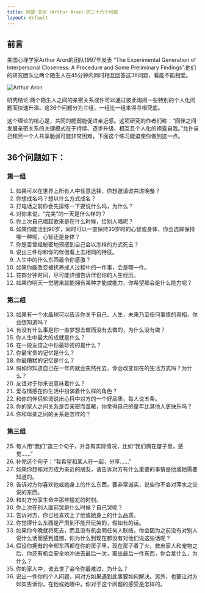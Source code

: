```yaml
---
title: 阿瑟·亚伦（Arthur Aron）的三十六个问题
layout: default
---
```

## 前言

美国心理学家Arthur Aron的团队1997年发表 “The Experimental Generation of Interpersonal Closeness: A Procedure and Some Preliminary Findings”.他们的研究团队让两个陌生人在45分钟内同时相互回答这36问题，看能不能相爱。

![Arthur Aron](https://cdn.guoxiangchao.com/images/image-20210213162236696.png)

研究结论:两个陌生人之间的亲密关系或许可以通过彼此询问一些特别的个人化问题而快速升温。这36个问题分为三组，一组比一组来得寻根究底。

<!-- more -->

 这个理论的核心是，共同的脆弱能促进亲近感。这项研究的作者们称：“同伴之间发展亲密关系的关键模式在于持续、逐步升级、相互且个人化的袒露自我。”允许自己和另一个人共享脆弱可能非常困难，下面这个练习能迫使你做到这一点。

## 36个问题如下：

###  第一组

1. 如果可以在世界上所有人中任意选择，你想邀请谁共进晚餐？
2. 你想成名吗？想以什么方式成名？
3. 打电话之前你会先排练一下要说什么吗，为什么？
4. 对你来说，“完美”的一天是什么样的？
5. 你上次自己唱起歌来是在什么时候，给别人唱呢？
6. 如果你能活到90岁，同时可以一直保持30岁时的心智或身体，你会选择保持哪一种呢，心智还是身体？
7. 你是否曾经秘密地预感到自己会以怎样的方式死去？
8. 说出三件你和你的伴侣看上去相同的特征。
9. 人生中的什么东西最令你感激？
10. 如果你能改变被抚养成人过程中的一件事，会是哪一件。
11. 花四分钟时间，尽可能详细告诉伴侣你的人生经历。
12. 如果你明天一觉醒来就能拥有某种才能或能力，你希望那会是什么能力呢？

###  第二组
13. 如果有一个水晶球可以告诉你关于自己、人生，未来乃至任何事情的真相，你会想知道吗？
14. 有没有什么事是你一直梦想去做而没有去做的，为什么没有做？
15. 你人生中最大的成就是什么？
16. 在一段友谊之中你最珍视的是什么？
17. 你最宝贵的记忆是什么？
18. 你最糟糕的记忆是什么？
19. 假如你知道自己在一年内就会突然死去，你会改变现在的生活方式吗？为什么？
20. 友谊对于你来说意味着什么？
21.  爱与情感在你生活中扮演着什么样的角色？
22.  和你的伴侣轮流说出心目中对方的一个好品质，每人说五条。
23.  你的家人之间关系是否亲密而温暖，你觉得自己的童年比其他人更快乐吗？
24.  你和母亲之间的关系是怎样的？


### 第三组
25.  每人用“我们”造三个句子，并含有实际情况，比如“我们俩在屋子里，感觉……”
26.  补完这个句子：“我希望和某人在一起，分享……”
27.  如果你想和对方成为亲近的朋友，请告诉对方有什么重要的事情是他或她需要知道的。
28.  告诉对方你喜欢他或她身上的什么东西，要非常诚实，说些你不会对萍水之交说的东西。
29.  和对方分享生命中那些尴尬的时刻。
30.   你上次在别人面前哭是什么时候？自己哭呢？
31.   告诉对方，你已经喜欢上了他或她身上的什么品质。
32.   你觉得什么东西是严肃到不能开玩笑的，假如有的话。
33.   如果你今晚就将死去，而且没有机会同任何人联络，你会因为之前没有对别人说什么话而感到遗憾，你为什么到现在都没有对他们说这些话呢？
34.   假设你拥有的全部东西都在你的房子里，现在房子着了火，救出家人和宠物之后，你还有机会安全地冲进去最后一次，取出最后一件东西，你会拿什么，为什么？
35.   你的家人中，谁去世了会令你最难过，为什么？
36.   说出一件你的个人问题，问对方如果遇到此事要如何解决。另外，也要让对方如实告诉你，在他或她眼中，你对于这个问题的感受是怎样的。